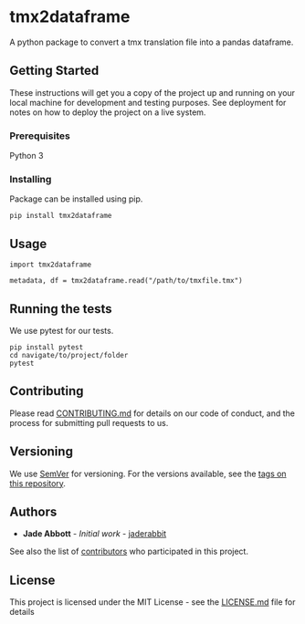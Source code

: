 # tmx2dataframe

A python package to convert a tmx translation file into a pandas dataframe.


## Getting Started

These instructions will get you a copy of the project up and running on your local machine for development and testing purposes. See deployment for notes on how to deploy the project on a live system.

### Prerequisites

Python 3

### Installing

Package can be installed using pip.

```
pip install tmx2dataframe
```

## Usage

```
import tmx2dataframe

metadata, df = tmx2dataframe.read("/path/to/tmxfile.tmx")
```

## Running the tests

We use pytest for our tests.
```
pip install pytest
cd navigate/to/project/folder
pytest
```

## Contributing

Please read [CONTRIBUTING.md](https://gist.github.com/PurpleBooth/b24679402957c63ec426) for details on our code of conduct, and the process for submitting pull requests to us.

## Versioning

We use [SemVer](http://semver.org/) for versioning. For the versions available, see the [tags on this repository](https://github.com/jaderabbit/tmx2dataframe/tags). 

## Authors

* **Jade Abbott** - *Initial work* - [jaderabbit](https://github.com/jaderabbit)

See also the list of [contributors](https://github.com/jaderabbit/tmx2dataframe/contributors) who participated in this project.

## License

This project is licensed under the MIT License - see the [LICENSE.md](LICENSE.md) file for details
